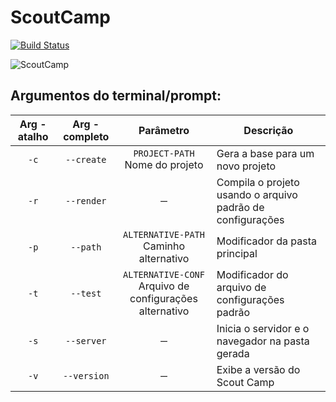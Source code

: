 # ScoutCamp
[![Build Status](https://travis-ci.org/williamd1k0/scout-camp.svg?branch=master)](https://travis-ci.org/TheTimeTunnel/scout-camp)

![ScoutCamp](https://raw.githubusercontent.com/williamd1k0/scout-camp/master/scout-camp.png)

## Argumentos do terminal/prompt:

| Arg - atalho | Arg - completo | Parâmetro | Descrição |
| :------------: | :--------------: | :---------: | --------- |
|     `-c`     |   `--create`   |`PROJECT-PATH`<br> Nome do projeto| Gera a base para um novo projeto|
|     `-r`     |   `--render`   |` ー `|Compila o projeto usando o arquivo padrão de configurações|
|     `-p`     |    `--path`    |`ALTERNATIVE-PATH`<br> Caminho alternativo|Modificador da pasta principal|
|     `-t`     |    `--test`    |`ALTERNATIVE-CONF`<br> Arquivo de configurações alternativo|Modificador do arquivo de configurações padrão|
|     `-s`     |   `--server`   |` ー `|Inicia o servidor e o navegador na pasta gerada|
|     `-v`     |   `--version`  |` ー `|Exibe a versão do Scout Camp|
